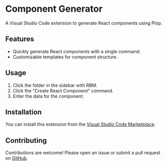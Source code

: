 # Component Generator

A Visual Studio Code extension to generate React components using Plop.

## Features

- Quickly generate React components with a single command.
- Customizable templates for component structure.

## Usage

1. Click the folder in the sidebar with RBM.
2. Click the "Create React Component" command.
3. Enter the data for the component.

## Installation

You can install this extension from the [Visual Studio Code Marketplace](https://marketplace.visualstudio.com/).

## Contributing

Contributions are welcome! Please open an issue or submit a pull request on [GitHub](https://github.com/k1rvl07/component-generator).